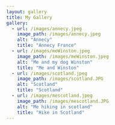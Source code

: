```yaml
---
layout: gallery
title: My Gallery
gallery:
  - url: /images/annecy.jpeg
    image_path: /images/annecy.jpeg
    alt: "Annecy"
    title: "Annecy France"
  - url: /images/meWinston.jpeg
    image_path: /images/meWinston.jpeg
    alt: "Me and my dog Winston"
    title: "Me and Winston"
  - url: /images/scotland.jpeg
    image_path: /images/scotland.JPG
    alt: "Scotland"
    title: "Scotland"
  - url: /images/mescotland.jpeg
    image_path: /images/mescotland.JPG
    alt: "Me hiking in scotland"
    title: "Hike in Scotland"
---
```

